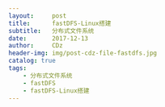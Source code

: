 ```yaml
---
layout:     post
title:      fastDFS-Linux搭建
subtitle:   分布式文件系统
date:       2017-12-13
author:     CDz
header-img: img/post-cdz-file-fastdfs.jpg
catalog: true
tags:
    - 分布式文件系统
    - fastDFS
    - fastDFS-Linux搭建
---
```

